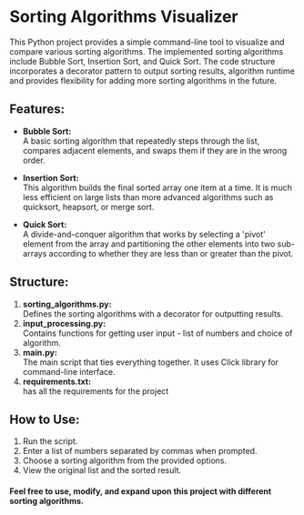 # Sorting Algorithms Visualizer

This Python project provides a simple command-line tool to visualize and compare various sorting algorithms. The implemented sorting algorithms include Bubble Sort, Insertion Sort, and Quick Sort. 
The code structure incorporates a decorator pattern to output sorting results, algorithm runtime and provides flexibility for adding more sorting algorithms in the future.

## Features:

* **Bubble Sort:** <br>
A basic sorting algorithm that repeatedly steps through the list, compares adjacent elements, and swaps them if they are in the wrong order.

* **Insertion Sort:** <br>
This algorithm builds the final sorted array one item at a time. It is much less efficient on large lists than more advanced algorithms such as quicksort, heapsort, or merge sort.

* **Quick Sort:** <br>
A divide-and-conquer algorithm that works by selecting a 'pivot' element from the array and partitioning the other elements into two sub-arrays according to whether they are less than or greater than the pivot.

## Structure:

1. **sorting_algorithms.py:** <br>
Defines the sorting algorithms with a decorator for outputting results. 
2. **input_processing.py:** <br>
Contains functions for getting user input - list of numbers and choice of algorithm. 
3. **main.py:** <br>
The main script that ties everything together. It uses Click library for command-line interface.
4. **requirements.txt:** <br>
has all the requirements for the project

## How to Use:

1. Run the script. 
2. Enter a list of numbers separated by commas when prompted.
3. Choose a sorting algorithm from the provided options.
4. View the original list and the sorted result.

#### Feel free to use, modify, and expand upon this project with different sorting algorithms.